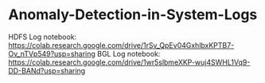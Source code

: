 # Anomaly-Detection-in-System-Logs
HDFS Log notebook: https://colab.research.google.com/drive/1rSv_QpEv04GxhlbxKPTB7-Ov_nTVp549?usp=sharing
BGL Log notebook: https://colab.research.google.com/drive/1wr5slbmeXKP-wuj4SWHL1Vq9-DD-BANd?usp=sharing
